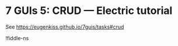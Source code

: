 # 7 GUIs 5: CRUD — Electric tutorial

See <https://eugenkiss.github.io/7guis/tasks#crud>

!fiddle-ns[](electric-tutorial.tutorial-7guis-5-crud/CRUD)
